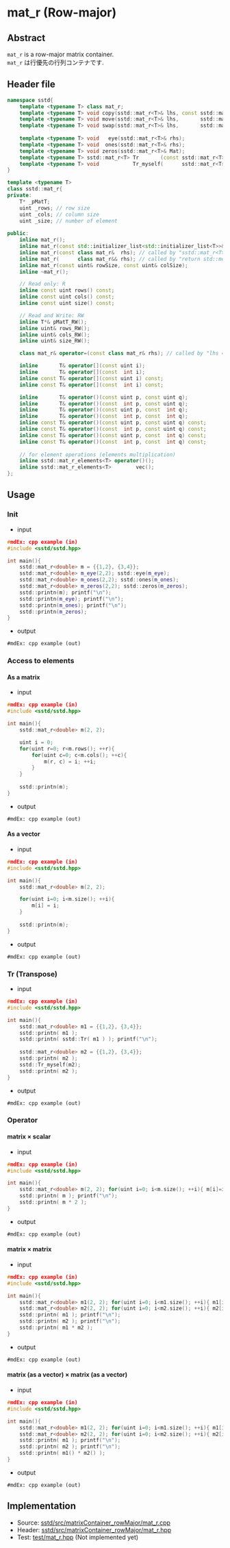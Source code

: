 # mat_r (Row-major)
## Abstract
`mat_r` is a row-major matrix container.  
`mat_r` は行優先の行列コンテナです.

## Header file
```cpp
namespace sstd{
    template <typename T> class mat_r;
    template <typename T> void copy(sstd::mat_r<T>& lhs, const sstd::mat_r<T>& rhs);
    template <typename T> void move(sstd::mat_r<T>& lhs,       sstd::mat_r<T>& rhs);
    template <typename T> void swap(sstd::mat_r<T>& lhs,       sstd::mat_r<T>& rhs);
    
    template <typename T> void   eye(sstd::mat_r<T>& rhs);
    template <typename T> void  ones(sstd::mat_r<T>& rhs);
    template <typename T> void zeros(sstd::mat_r<T>& Mat);
    template <typename T> sstd::mat_r<T> Tr       (const sstd::mat_r<T>& rhs); // lhs = Transpose(rhs)
    template <typename T> void           Tr_myself(      sstd::mat_r<T>& rhs); // Transpose(rhs)
}

template <typename T>
class sstd::mat_r{
private:
    T* _pMatT;
    uint _rows; // row size
    uint _cols; // column size
    uint _size; // number of element
    
public:
    inline mat_r();
    inline mat_r(const std::initializer_list<std::initializer_list<T>>& rhs); // called by "sstd::mat_r<T> mat = {{1, 2, 3}, {4, 5, 6}, {7, 8, 9}};".
    inline mat_r(const class mat_r&  rhs); // called by "sstd::mat_r<T> buf1(N, N); sstd::mat_r<T> buf2(buf1);"
    inline mat_r(      class mat_r&& rhs); // called by "return std::move(rhs);" or "std::swap(buf1, buf2)".
    inline mat_r(const uint& rowSize, const uint& colSize);
    inline ~mat_r();

    // Read only: R
    inline const uint rows() const;
    inline const uint cols() const;
    inline const uint size() const;

    // Read and Write: RW
    inline T*& pMatT_RW();
    inline uint& rows_RW();
    inline uint& cols_RW();
    inline uint& size_RW();

    class mat_r& operator=(const class mat_r& rhs); // called by "lhs = sstd::mat_r<T>(3, 3);".

    inline       T& operator[](const uint i);
    inline       T& operator[](const  int i);
    inline const T& operator[](const uint i) const;
    inline const T& operator[](const  int i) const;

    inline       T& operator()(const uint p, const uint q);
    inline       T& operator()(const  int p, const uint q);
    inline       T& operator()(const uint p, const  int q);
    inline       T& operator()(const  int p, const  int q);
    inline const T& operator()(const uint p, const uint q) const;
    inline const T& operator()(const  int p, const uint q) const;
    inline const T& operator()(const uint p, const  int q) const;
    inline const T& operator()(const  int p, const  int q) const;
    
    // for element operations (elements multiplication)
    inline sstd::mat_r_elements<T> operator()();
    inline sstd::mat_r_elements<T>        vec();
};
```

## Usage
### Init
- input
```cpp
#mdEx: cpp example (in)
#include <sstd/sstd.hpp>

int main(){
    sstd::mat_r<double> m = {{1,2}, {3,4}};
    sstd::mat_r<double> m_eye(2,2); sstd::eye(m_eye);
    sstd::mat_r<double> m_ones(2,2); sstd::ones(m_ones);
    sstd::mat_r<double> m_zeros(2,2); sstd::zeros(m_zeros);
    sstd::printn(m); printf("\n");
    sstd::printn(m_eye); printf("\n");
    sstd::printn(m_ones); printf("\n");
    sstd::printn(m_zeros);
}
```
- output  
```
#mdEx: cpp example (out)
```

### Access to elements
#### As a matrix
- input
```cpp
#mdEx: cpp example (in)
#include <sstd/sstd.hpp>

int main(){
    sstd::mat_r<double> m(2, 2);

    uint i = 0;
    for(uint r=0; r<m.rows(); ++r){
        for(uint c=0; c<m.cols(); ++c){
            m(r, c) = i; ++i;
        }
    }
    
    sstd::printn(m);
}
```
- output  
```
#mdEx: cpp example (out)
```
#### As a vector
- input
```cpp
#mdEx: cpp example (in)
#include <sstd/sstd.hpp>

int main(){
    sstd::mat_r<double> m(2, 2);

    for(uint i=0; i<m.size(); ++i){
        m[i] = i;
    }
    
    sstd::printn(m);
}
```
- output  
```
#mdEx: cpp example (out)
```

### Tr (Transpose)
- input
```cpp
#mdEx: cpp example (in)
#include <sstd/sstd.hpp>

int main(){
    sstd::mat_r<double> m1 = {{1,2}, {3,4}};
    sstd::printn( m1 );
    sstd::printn( sstd::Tr( m1 ) ); printf("\n");
    
    sstd::mat_r<double> m2 = {{1,2}, {3,4}};
    sstd::printn( m2 );
    sstd::Tr_myself(m2);
    sstd::printn( m2 );
}
```
- output  
```
#mdEx: cpp example (out)
```

### Operator
#### matrix × scalar
- input
```cpp
#mdEx: cpp example (in)
#include <sstd/sstd.hpp>

int main(){
    sstd::mat_r<double> m(2, 2); for(uint i=0; i<m.size(); ++i){ m[i]=i; }
    sstd::printn( m ); printf("\n");
    sstd::printn( m * 2 );
}
```
- output  
```
#mdEx: cpp example (out)
```
#### matrix × matrix
- input
```cpp
#mdEx: cpp example (in)
#include <sstd/sstd.hpp>

int main(){
    sstd::mat_r<double> m1(2, 2); for(uint i=0; i<m1.size(); ++i){ m1[i]=i; }
    sstd::mat_r<double> m2(2, 2); for(uint i=0; i<m2.size(); ++i){ m2[i]=i+1; }
    sstd::printn( m1 ); printf("\n");
    sstd::printn( m2 ); printf("\n");
    sstd::printn( m1 * m2 );
}
```
- output  
```
#mdEx: cpp example (out)
```
#### matrix (as a vector) × matrix (as a vector)
- input
```cpp
#mdEx: cpp example (in)
#include <sstd/sstd.hpp>

int main(){
    sstd::mat_r<double> m1(2, 2); for(uint i=0; i<m1.size(); ++i){ m1[i]=i; }
    sstd::mat_r<double> m2(2, 2); for(uint i=0; i<m2.size(); ++i){ m2[i]=i+1; }
    sstd::printn( m1 ); printf("\n");
    sstd::printn( m2 ); printf("\n");
    sstd::printn( m1() * m2() );
}
```
- output  
```
#mdEx: cpp example (out)
```

## Implementation
- Source: [sstd/src/matrixContainer_rowMajor/mat_r.cpp](https://github.com/admiswalker/SubStandardLibrary-SSTD-/blob/master/sstd/src/matrixContainer_rowMajor/mat_r.cpp)
- Header: [sstd/src/matrixContainer_rowMajor/mat_r.hpp](https://github.com/admiswalker/SubStandardLibrary-SSTD-/blob/master/sstd/src/matrixContainer_rowMajor/mat_r.hpp)
- Test: [test/mat_r.hpp](https://github.com/admiswalker/SubStandardLibrary-SSTD-/blob/master/test/mat_r.hpp)
  (Not implemented yet)

